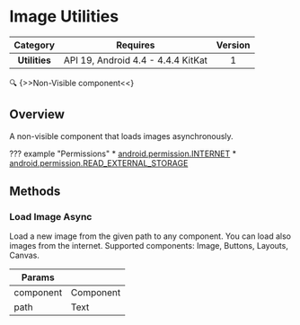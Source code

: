# Image Utilities

| Category | Requires | Version |
|:--------:|:-------:|:--------:|
|**Utilities**|<span class="chip chip-any">API 19, Android 4.4 - 4.4.4 KitKat</span>|<span class="chip chip-number">1</span>|

:mag: {>>Non-Visible component<<}

## Overview

A non-visible component that loads images asynchronously.

??? example "Permissions"
    * [android.permission.INTERNET](https://developer.android.com/reference/android/Manifest.permission.html#INTERNET)
    * [android.permission.READ_EXTERNAL_STORAGE](https://developer.android.com/reference/android/Manifest.permission.html#READ_EXTERNAL_STORAGE)

## Methods

### Load Image Async

Load a new image from the given path to any component. You can load also images from the internet. Supported components: Image, Buttons, Layouts, Canvas.

<div class="block" ai2-block="method" not-rendered="true" value="%7B%22componentName%22:%20%22Image%20Utilities%22,%20%22name%22:%20%22Load%20Image%20Async%22,%20%22output%22:%20false,%20%22params%22:%20%5B%22component%22,%20%22path%22%5D%7D"></div>


| Params | []() |
|--------|------|
|component|<span class="chip chip-component">Component</span>|
|path|<span class="chip chip-text">Text</span>|

